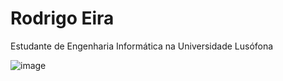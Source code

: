 # Rodrigo Eira

Estudante de Engenharia Informática na Universidade Lusófona



![image](https://user-images.githubusercontent.com/77054565/113521600-63610a80-9592-11eb-8b40-5628938b1fa2.png)

